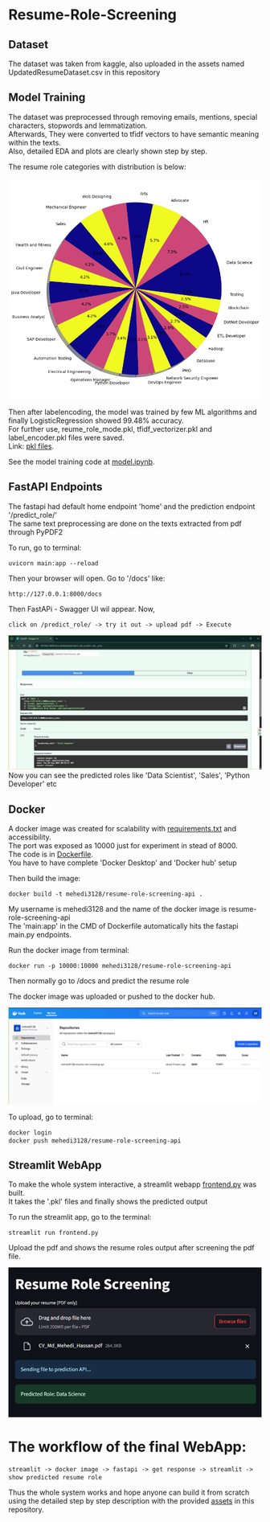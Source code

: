 # Resume-Role-Screening

## Dataset
The dataset was taken from kaggle, also uploaded in the assets named UpdatedResumeDataset.csv in this repository

## Model Training
The dataset was preprocessed through removing emails, mentions, special characters, stopwords and lemmatization.  
Afterwards, They were converted to tfidf vectors to have semantic meaning within the texts.  
Also, detailed EDA and plots are clearly shown step by step.  

The resume role categories with distribution is below:  

![pie](assets/pie.png)  

Then after labelencoding, the model was trained by few ML algorithms and finally LogisticRegression showed 99.48% accuracy.  
For further use, reume_role_mode.pkl, tfidf_vectorizer.pkl and label_encoder.pkl files were saved.   
Link: [pkl files](assets).  

See the model training code at [model.ipynb](assets/model.ipynb).

## FastAPI Endpoints
The fastapi had default home endpoint 'home' and the prediction endpoint '/predict_role/'  
The same text preprocessing are done on the texts extracted from pdf through PyPDF2  

To run, go to terminal:  
```Terminal 
uvicorn main:app --reload
```
Then your browser will open. Go to '/docs' like: 

```docs
http://127.0.0.1:8000/docs
```
Then FastAPi - Swagger UI wil appear. Now,
```
click on /predict_role/ -> try it out -> upload pdf -> Execute
```
![output](assets/output.png)  
Now you can see the predicted roles like 'Data Scientist', 'Sales', 'Python Developer' etc

## Docker 
A docker image was created for scalability with [requirements.txt](assets/requirements.txt) and accessibility.  
The port was exposed as 10000 just for experiment in stead of 8000.  
The code is in [Dockerfile](assets/Dockerfile).  
You have to have complete 'Docker Desktop' and 'Docker hub' setup  

Then build the image:
```
docker build -t mehedi3128/resume-role-screening-api .
```
My username is mehedi3128 and the name of the docker image is resume-role-screening-api  
The 'main:app' in the CMD of Dockerfile automatically hits the fastapi main.py endpoints.  

Run the docker image from terminal:
```
docker run -p 10000:10000 mehedi3128/resume-role-screening-api
```
Then normally go to /docs and predict the resume role  

The docker image was uploaded or pushed to the docker hub.  

![dockerhub](assets/dockerhub.png)  

To upload, go to terminal:
```
docker login
docker push mehedi3128/resume-role-screening-api
```

## Streamlit WebApp
To make the whole system interactive, a streamlit webapp [frontend.py](assets/frontend.py) was built.  
It takes the '.pkl' files and finally shows the predicted output  

To run the streamlit app, go to the terminal:
```
streamlit run frontend.py
```
Upload the pdf and shows the resume roles output after screening the pdf file.  

![stremlit](assets/streamlit.png)  

# The workflow of the final WebApp:
```
streamlit -> docker image -> fastapi -> get response -> streamlit -> show predicted resume role
```

Thus the whole system works and hope anyone can build it from scratch using the detailed step by step description with the provided [assets](/assets) in this repository.
